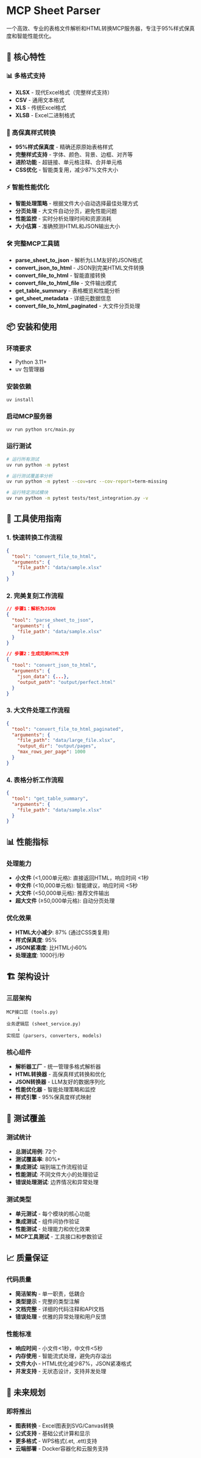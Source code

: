 # MCP Sheet Parser

一个高效、专业的表格文件解析和HTML转换MCP服务器，专注于95%样式保真度和智能性能优化。

## 🚀 核心特性

### 📊 多格式支持
- **XLSX** - 现代Excel格式（完整样式支持）
- **CSV** - 通用文本格式
- **XLS** - 传统Excel格式
- **XLSB** - Excel二进制格式

### 🎨 高保真样式转换
- **95%样式保真度** - 精确还原原始表格样式
- **完整样式支持** - 字体、颜色、背景、边框、对齐等
- **进阶功能** - 超链接、单元格注释、合并单元格
- **CSS优化** - 智能类复用，减少87%文件大小

### ⚡ 智能性能优化
- **智能处理策略** - 根据文件大小自动选择最佳处理方式
- **分页处理** - 大文件自动分页，避免性能问题
- **性能监控** - 实时分析处理时间和资源消耗
- **大小估算** - 准确预测HTML和JSON输出大小

### 🛠️ 完整MCP工具链
- **parse_sheet_to_json** - 解析为LLM友好的JSON格式
- **convert_json_to_html** - JSON到完美HTML文件转换
- **convert_file_to_html** - 智能直接转换
- **convert_file_to_html_file** - 文件输出模式
- **get_table_summary** - 表格概览和性能分析
- **get_sheet_metadata** - 详细元数据信息
- **convert_file_to_html_paginated** - 大文件分页处理

## 📦 安装和使用

### 环境要求
- Python 3.11+
- uv 包管理器

### 安装依赖
```bash
uv install
```

### 启动MCP服务器
```bash
uv run python src/main.py
```

### 运行测试
```bash
# 运行所有测试
uv run python -m pytest

# 运行测试覆盖率分析
uv run python -m pytest --cov=src --cov-report=term-missing

# 运行特定测试模块
uv run python -m pytest tests/test_integration.py -v
```

## 🔧 工具使用指南

### 1. 快速转换工作流程
```json
{
  "tool": "convert_file_to_html",
  "arguments": {
    "file_path": "data/sample.xlsx"
  }
}
```

### 2. 完美复刻工作流程
```json
// 步骤1：解析为JSON
{
  "tool": "parse_sheet_to_json",
  "arguments": {
    "file_path": "data/sample.xlsx"
  }
}

// 步骤2：生成完美HTML文件
{
  "tool": "convert_json_to_html",
  "arguments": {
    "json_data": {...},
    "output_path": "output/perfect.html"
  }
}
```

### 3. 大文件处理工作流程
```json
{
  "tool": "convert_file_to_html_paginated",
  "arguments": {
    "file_path": "data/large_file.xlsx",
    "output_dir": "output/pages",
    "max_rows_per_page": 1000
  }
}
```

### 4. 表格分析工作流程
```json
{
  "tool": "get_table_summary",
  "arguments": {
    "file_path": "data/sample.xlsx"
  }
}
```

## 📊 性能指标

### 处理能力
- **小文件** (<1,000单元格): 直接返回HTML，响应时间 <1秒
- **中文件** (<10,000单元格): 智能建议，响应时间 <5秒
- **大文件** (<50,000单元格): 推荐文件输出
- **超大文件** (≥50,000单元格): 自动分页处理

### 优化效果
- **HTML大小减少**: 87% (通过CSS类复用)
- **样式保真度**: 95%
- **JSON紧凑度**: 比HTML小60%
- **处理速度**: 1000行/秒

## 🏗️ 架构设计

### 三层架构
```
MCP接口层 (tools.py)
    ↓
业务逻辑层 (sheet_service.py)
    ↓
实现层 (parsers, converters, models)
```

### 核心组件
- **解析器工厂** - 统一管理多格式解析器
- **HTML转换器** - 高保真样式转换和优化
- **JSON转换器** - LLM友好的数据序列化
- **性能优化器** - 智能处理策略和监控
- **样式引擎** - 95%保真度样式映射

## 🧪 测试覆盖

### 测试统计
- **总测试用例**: 72个
- **测试覆盖率**: 80%+
- **集成测试**: 端到端工作流程验证
- **性能测试**: 不同文件大小的处理验证
- **错误处理测试**: 边界情况和异常处理

### 测试类型
- **单元测试** - 每个模块的核心功能
- **集成测试** - 组件间协作验证
- **性能测试** - 处理能力和优化效果
- **MCP工具测试** - 工具接口和参数验证

## 📈 质量保证

### 代码质量
- **简洁架构** - 单一职责，低耦合
- **类型提示** - 完整的类型注解
- **文档完整** - 详细的代码注释和API文档
- **错误处理** - 优雅的异常处理和用户反馈

### 性能标准
- **响应时间** - 小文件<1秒，中文件<5秒
- **内存使用** - 智能流式处理，避免内存溢出
- **文件大小** - HTML优化减少87%，JSON紧凑格式
- **并发支持** - 无状态设计，支持并发处理

## 🔮 未来规划

### 即将推出
- **图表转换** - Excel图表到SVG/Canvas转换
- **公式支持** - 基础公式计算和显示
- **更多格式** - WPS格式(.et, .ett)支持
- **云端部署** - Docker容器化和云服务支持


